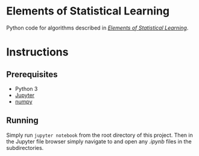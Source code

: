 # Elements of Statistical Learning

Python code for algorithms described in [*Elements of Statistical Learning*](https://web.stanford.edu/~hastie/ElemStatLearn/).


# Instructions

## Prerequisites

* Python 3
* [Jupyter](https://jupyter.org/install)
* [numpy](https://www.scipy.org/install.html)

## Running

Simply run `jupyter notebook` from the root directory of this project. Then in the Jupyter file browser simply navigate to and open any *.ipynb* files in the subdirectories.

